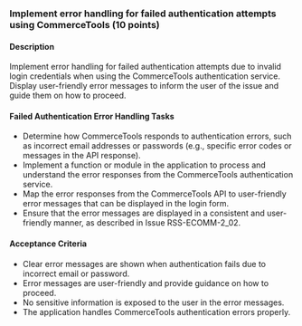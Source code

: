 ### Implement error handling for failed authentication attempts using CommerceTools (10 points)

#### Description
Implement error handling for failed authentication attempts due to invalid login credentials when using the CommerceTools authentication service. Display user-friendly error messages to inform the user of the issue and guide them on how to proceed.

#### Failed Authentication Error Handling Tasks
- Determine how CommerceTools responds to authentication errors, such as incorrect email addresses or passwords (e.g., specific error codes or messages in the API response).
- Implement a function or module in the application to process and understand the error responses from the CommerceTools authentication service.
- Map the error responses from the CommerceTools API to user-friendly error messages that can be displayed in the login form.
- Ensure that the error messages are displayed in a consistent and user-friendly manner, as described in Issue RSS-ECOMM-2_02.

#### Acceptance Criteria
- Clear error messages are shown when authentication fails due to incorrect email or password.
- Error messages are user-friendly and provide guidance on how to proceed.
- No sensitive information is exposed to the user in the error messages.
- The application handles CommerceTools authentication errors properly.